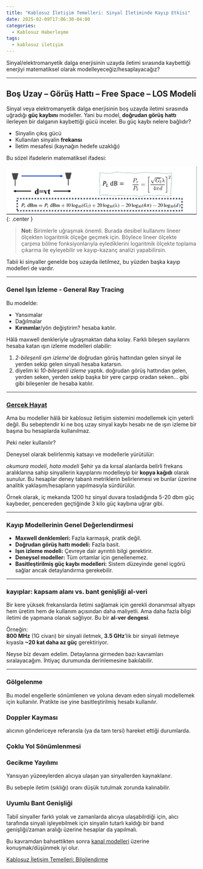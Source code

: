 ```yaml
---
title: "Kablosuz İletişim Temelleri: Sinyal İletiminde Kayıp Etkisi"
date: 2025-02-09T17:06:30-04:00
categories:
  - Kablosuz Haberleşme
tags:
  - kablosuz iletişim
---
```


Sinyal/elektromanyetik dalga enerjisinin uzayda iletimi sırasında kaybettiği enerjiyi matematiksel olarak modelleyeceğiz/hesaplayacağız?

---

## Boş Uzay – Görüş Hattı – Free Space – LOS Modeli

Sinyal veya elektromanyetik dalga enerjisinin boş uzayda iletimi sırasında uğradığı **güç kaybını** modeller. Yani bu model, **<span class="hover-term" data-tooltip="Line-of-Sight">doğrudan görüş hattı</span>** ilerleyen bir dalganın kaybettiği gücü inceler. Bu güç kaybı nelere bağlıdır?

- Sinyalin çıkış gücü
- Kullanılan sinyalin **<span class="hover-term" data-tooltip="hayır sıklık demeyeceğim">frekansı</span>**
- İletim mesafesi (kaynağın hedefe uzaklığı)

Bu sözel ifadelerin matematiksel ifadesi:

![yol-kaybi](/images/wireless-communication/path-loss.png){: .center }


> **Not:** Birimlerle uğraşmak önemli. Burada desibel kullanımı lineer ölçekten logaritmik ölçeğe geçmek için. Böylece lineer ölçekte çarpma bölme fonksiyonlarıyla eylediklerini logaritmik ölçekte toplama çıkarma ile eyleyebilir ve kayıp-kazanç analizi yapabilirsin.


Tabii ki sinyaller genelde boş uzayda iletilmez, bu yüzden başka kayıp modelleri de vardır.

---


### Genel Işın İzleme - General Ray Tracing

Bu modelde:

- Yansımalar
- Dağılmalar
- **<span class="hover-term" data-tooltip="diffraction">Kırınımlar</span>**/yön değiştirim? 
hesaba katılır.

Hâlâ maxwell denkleriyle uğraşmaktan daha kolay. Farklı bileşen sayılarını hesaba katan ışın izleme modelleri olabilir:

1. *2-bileşenli ışın izleme*'de doğrudan görüş hattından gelen sinyal ile yerden sekip gelen sinyali hesaba katarsın.
2. diyelim ki *10-bileşenli izleme* yaptık. doğrudan görüş hattından gelen, yerden seken, yerden sekip başka bir yere çarpıp oradan seken... gibi gibi bileşenler de hesaba katılır.

---

### [Gerçek Hayat](https://www.youtube.com/watch?v=g8X0s_kGgCM&list=RDg8X0s_kGgCM&start_radio=1) 
Ama bu modeller hâlâ bir kablosuz iletişim sistemini modellemek için yeterli değil. Bu sebeptendir ki ne boş uzay sinyal kaybı hesabı ne de ışın izleme bir başına bu hesaplarda kullanılmaz.

Peki neler kullanılır?

Deneysel olarak belirlenmiş katsayı ve modellerle yürütülür: 

*okumura modeli*, *hata modeli*
Şehir ya da kırsal alanlarda belirli frekans aralıklarına sahip sinyallerin kayıplarını modelleyip bir  **<span class="hover-term" data-tooltip="cheat sheet">kopya kağıdı</span>** olarak sunulur. Bu hesaplar deney tabanlı metriklerin belirlenmesi ve bunlar üzerine analitik yaklaşım/hesapların yapılmasıyla sürdürülür.

Örnek olarak, iç mekanda 1200 hz sinyal duvara tosladığında 5-20 dbm güç kaybeder, pencereden geçtiğinde 3 kilo güç kaybına uğrar gibi. 

---

### Kayıp Modellerinin Genel Değerlendirmesi

- **Maxwell denklemleri:** Fazla karmaşık, pratik değil.
- **Doğrudan görüş hattı modeli:** Fazla basit.
- **Işın izleme modeli:** Çevreye dair ayrıntılı bilgi gerektirir.
- **Deneysel modeller:** Tüm ortamlar için genellenemez.
- **Basitleştirilmiş güç kaybı modelleri:** Sistem düzeyinde genel içgörü sağlar ancak detaylandırma gerekebilir.

---

### kayıplar: kapsam alanı vs. bant genişliği al-veri
Bir kere yüksek frekanslarda iletimi sağlamak için gerekli donanımsal altyapı hem üretim hem de kullanım açısından daha maliyetli. Ama daha fazla bilgi iletimi de yapmana olanak sağlıyor. Bu bir **<span class="hover-term" data-tooltip="tradeoff">al-ver dengesi</span>**.

Örneğin:  
**800 MHz** (1G civarı) bir sinyali iletmek, **3.5 GHz**’lik bir sinyali iletmeye kıyasla **~20 kat daha az güç** gerektiriyor.

Neyse biz devam edelim. Detaylarına girmeden bazı kavramları sıralayacağım. İhtiyaç durumunda derinlemesine bakılabilir.

---

### **<span class="hover-term" data-tooltip="Shadowing">Gölgelenme</span>** 
Bu model engellerle sönümlenen ve yoluna devam eden sinyali modellemek için kullanılır. Pratikte ise yine basitleştirilmiş hesabı kullanılır.

### Doppler Kayması
alıcının göndericeye referansla (ya da tam tersi) hareket ettiği durumlarda.

### **<span class="hover-term" data-tooltip="Multipath Fading">Çoklu Yol Sönümlenmesi</span>**

### **<span class="hover-term" data-tooltip="Delay Spread">Gecikme Yayılımı</span>**
Yansıyan yüzeeylerden alıcıya ulaşan yan sinyallerden kaynaklanır.

Bu sebeple iletim (sıklığı) oranı düşük tutulmak zorunda kalınabilir.

### **<span class="hover-term" data-tooltip="Coherent Bandwidth">Uyumlu Bant Genişliği</span>**
Tabiî sinyaller farklı yolak ve zamanlarda alıcıya ulaşabilrdiği için, alıcı tarafında sinyali işleyebilmek için sinyalin tutarlı kaldığı bir band genişliği/zaman aralığı üzerine hesaplar da yapılmalı.

Bu kavramdan bahsettikten sonra [kanal modelleri](/posts/wireless-communication-channel-models) üzerine konuşmak/düşünmek iyi olur.


[Kablosuz İletişim Temelleri: Bilgilendirme](/posts/wireless-communication-inform)